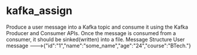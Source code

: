 # kafka_assign
Produce a user message into a Kafka topic and consume it using the Kafka Producer and Consumer APIs. Once the message is consumed from a consumer, it should be sinked(written) into a file.
Message Structure
User message --->{"id":"1","name":"some_name","age":"24","course":"BTech."}
